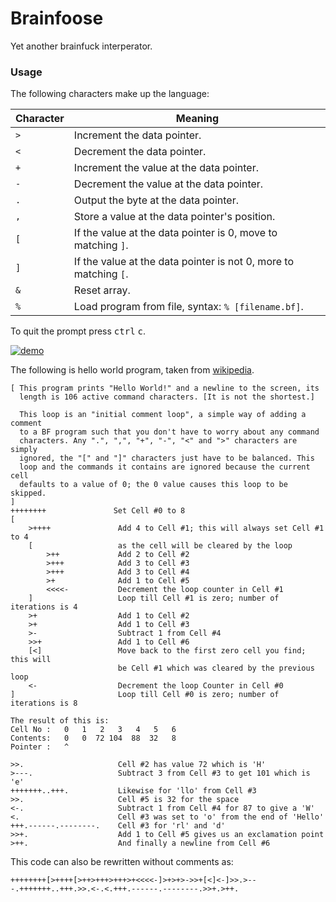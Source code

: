 # Brainfoose

Yet another brainfuck interperator.

### Usage

The following characters make up the language:

| Character | Meaning                                                          |
| --------- | ---------------------------------------------------------------- |
| `>`       | Increment the data pointer.                                      |
| `<`       | Decrement the data pointer.                                      |
| `+`       | Increment the value at the data pointer.                         |
| `-`       | Decrement the value at the data pointer.                         |
| `.`       | Output the byte at the data pointer.                             |
| `,`       | Store a value at the data pointer's position.                    |
| `[`       | If the value at the data pointer is 0, move to matching `]`.     |
| `]`       | If the value at the data pointer is not 0, more to matching `[`. |
| `&`       | Reset array.                                                     |
| `%`       | Load program from file, syntax: `% [filename.bf]`.               |

To quit the prompt press <kbd>ctrl</kbd> <kbd>c</kbd>.

[![demo](https://asciinema.org/a/9ecaa1s4wj8rctm0hypzrg595.png)](https://asciinema.org/a/9ecaa1s4wj8rctm0hypzrg595?autoplay=1)

The following is hello world program, taken from [wikipedia][wbfe].

```brainfuck
[ This program prints "Hello World!" and a newline to the screen, its
  length is 106 active command characters. [It is not the shortest.]

  This loop is an "initial comment loop", a simple way of adding a comment
  to a BF program such that you don't have to worry about any command
  characters. Any ".", ",", "+", "-", "<" and ">" characters are simply
  ignored, the "[" and "]" characters just have to be balanced. This
  loop and the commands it contains are ignored because the current cell
  defaults to a value of 0; the 0 value causes this loop to be skipped.
]
++++++++               Set Cell #0 to 8
[
    >++++               Add 4 to Cell #1; this will always set Cell #1 to 4
    [                   as the cell will be cleared by the loop
        >++             Add 2 to Cell #2
        >+++            Add 3 to Cell #3
        >+++            Add 3 to Cell #4
        >+              Add 1 to Cell #5
        <<<<-           Decrement the loop counter in Cell #1
    ]                   Loop till Cell #1 is zero; number of iterations is 4
    >+                  Add 1 to Cell #2
    >+                  Add 1 to Cell #3
    >-                  Subtract 1 from Cell #4
    >>+                 Add 1 to Cell #6
    [<]                 Move back to the first zero cell you find; this will
                        be Cell #1 which was cleared by the previous loop
    <-                  Decrement the loop Counter in Cell #0
]                       Loop till Cell #0 is zero; number of iterations is 8

The result of this is:
Cell No :   0   1   2   3   4   5   6
Contents:   0   0  72 104  88  32   8
Pointer :   ^

>>.                     Cell #2 has value 72 which is 'H'
>---.                   Subtract 3 from Cell #3 to get 101 which is 'e'
+++++++..+++.           Likewise for 'llo' from Cell #3
>>.                     Cell #5 is 32 for the space
<-.                     Subtract 1 from Cell #4 for 87 to give a 'W'
<.                      Cell #3 was set to 'o' from the end of 'Hello'
+++.------.--------.    Cell #3 for 'rl' and 'd'
>>+.                    Add 1 to Cell #5 gives us an exclamation point
>++.                    And finally a newline from Cell #6
```

This code can also be rewritten without comments as:

```brainfuck
++++++++[>++++[>++>+++>+++>+<<<<-]>+>+>->>+[<]<-]>>.>---.+++++++..+++.>>.<-.<.+++.------.--------.>>+.>++.
```

[wbfe]: https://en.wikipedia.org/wiki/Brainfuck#Hello_World.21
